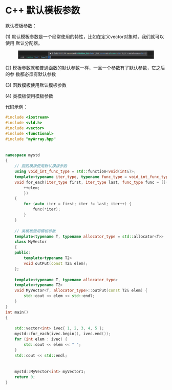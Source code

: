 # C++ 默认模板参数

默认模板参数：&#x20;

(1) 默认模板参数是一个经常使用的特性，比如在定义vector对象时，我们就可以使用 默认分配器。

&#x20;

<figure><img src="../../.gitbook/assets/image (3) (1) (1) (1) (1).png" alt=""><figcaption></figcaption></figure>



(2) 模板参数就和普通函数的默认参数一样，一旦一个参数有了默认参数，它之后的参 数都必须有默认参数

(3) 函数模板使用默认模板参数

(4) 类模板使用模板参数



代码示例：

```cpp
#include <iostream>
#include <vld.h>
#include <vector>
#include <functional>
#include "myArray.hpp"


namespace mystd
{
    // 函数模板使用默认模板参数
    using void_int_func_type = std::function<void(int&)>;
    template<typename iter_type, typename func_type = void_int_func_type>
    void for_each(iter_type first, iter_type last, func_type func = [](int& elem) {
        ++elem;
        })
    {
        for (auto iter = first; iter != last; iter++) {
            func(*iter);
        }
    }

    // 类模板使用模板参数
    template<typename T, typename allocator_type = std::allocator<T>>
    class MyVector
    {
    public:
        template<typename T2>
        void outPut(const T2& elem);
    };

    template<typename T, typename allocator_type>
    template<typename T2>
    void MyVector<T, allocator_type>::outPut(const T2& elem) {
        std::cout << elem << std::endl;
    }
}
int main()
{
    
    std::vector<int> ivec{ 1, 2, 3, 4, 5 };
    mystd::for_each(ivec.begin(), ivec.end());
    for (int elem : ivec) {
        std::cout << elem << " ";
    }
    std::cout << std::endl;


    mystd::MyVector<int> myVector1;
    return 0;
}
```
